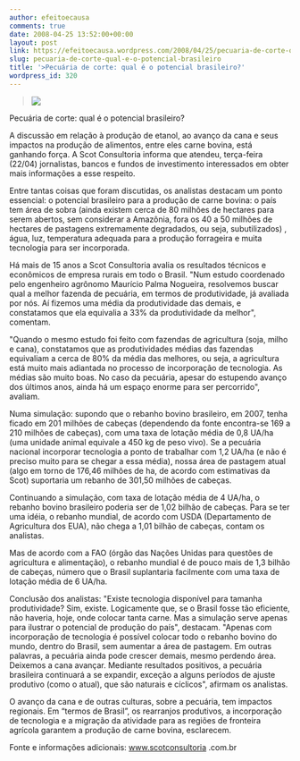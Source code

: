 ```yaml
---
author: efeitoecausa
comments: true
date: 2008-04-25 13:52:00+00:00
layout: post
link: https://efeitoecausa.wordpress.com/2008/04/25/pecuaria-de-corte-qual-e-o-potencial-brasileiro/
slug: pecuaria-de-corte-qual-e-o-potencial-brasileiro
title: '>Pecuária de corte: qual é o potencial brasileiro?'
wordpress_id: 320
---
```


>[![](http://efeitoecausa.files.wordpress.com/2008/04/vaca-louca.jpg?w=300)](http://efeitoecausa.files.wordpress.com/2008/04/vaca-louca.jpg)  
  
Pecuária de corte: qual é o potencial brasileiro?  
  
A discussão em relação à produção de etanol, ao avanço da cana e seus impactos na produção de alimentos, entre eles carne bovina, está ganhando força. A Scot Consultoria informa que atendeu, terça-feira (22/04) jornalistas, bancos e fundos de investimento interessados em obter mais informações a esse respeito.  
  
Entre tantas coisas que foram discutidas, os analistas destacam um ponto essencial: o potencial brasileiro para a produção de carne bovina: o país tem área de sobra (ainda existem cerca de 80 milhões de hectares para serem abertos, sem considerar a Amazônia, fora os 40 a 50 milhões de hectares de pastagens extremamente degradados, ou seja, subutilizados) , água, luz, temperatura adequada para a produção forrageira e muita tecnologia para ser incorporada.  
  
Há mais de 15 anos a Scot Consultoria avalia os resultados técnicos e econômicos de empresa rurais em todo o Brasil. "Num estudo coordenado pelo engenheiro agrônomo Maurício Palma Nogueira, resolvemos buscar qual a melhor fazenda de pecuária, em termos de produtividade, já avaliada por nós. Aí fizemos uma média da produtividade das demais, e constatamos que ela equivalia a 33% da produtividade da melhor", comentam.  
  
"Quando o mesmo estudo foi feito com fazendas de agricultura (soja, milho e cana), constatamos que as produtividades médias das fazendas equivaliam a cerca de 80% da média das melhores, ou seja, a agricultura está muito mais adiantada no processo de incorporação de tecnologia. As médias são muito boas. No caso da pecuária, apesar do estupendo avanço dos últimos anos, ainda há um espaço enorme para ser percorrido", avaliam.  
  
Numa simulação: supondo que o rebanho bovino brasileiro, em 2007, tenha ficado em 201 milhões de cabeças (dependendo da fonte encontra-se 169 a 210 milhões de cabeças), com uma taxa de lotação média de 0,8 UA/ha (uma unidade animal equivale a 450 kg de peso vivo). Se a pecuária nacional incorporar tecnologia a ponto de trabalhar com 1,2 UA/ha (e não é preciso muito para se chegar a essa média), nossa área de pastagem atual (algo em torno de 176,46 milhões de ha, de acordo com estimativas da Scot) suportaria um rebanho de 301,50 milhões de cabeças.  
  
Continuando a simulação, com taxa de lotação média de 4 UA/ha, o rebanho bovino brasileiro poderia ser de 1,02 bilhão de cabeças. Para se ter uma idéia, o rebanho mundial, de acordo com USDA (Departamento de Agricultura dos EUA), não chega a 1,01 bilhão de cabeças, contam os analistas.  
  
Mas de acordo com a FAO (órgão das Nações Unidas para questões de agricultura e alimentação), o rebanho mundial é de pouco mais de 1,3 bilhão de cabeças, número que o Brasil suplantaria facilmente com uma taxa de lotação média de 6 UA/ha.  
  
Conclusão dos analistas: "Existe tecnologia disponível para tamanha produtividade? Sim, existe. Logicamente que, se o Brasil fosse tão eficiente, não haveria, hoje, onde colocar tanta carne. Mas a simulação serve apenas para ilustrar o potencial de produção do país", destacam. "Apenas com incorporação de tecnologia é possível colocar todo o rebanho bovino do mundo, dentro do Brasil, sem aumentar a área de pastagem. Em outras palavras, a pecuária ainda pode crescer demais, mesmo perdendo área. Deixemos a cana avançar. Mediante resultados positivos, a pecuária brasileira continuará a se expandir, exceção a alguns períodos de ajuste produtivo (como o atual), que são naturais e cíclicos", afirmam os analistas.  
  
O avanço da cana e de outras culturas, sobre a pecuária, tem impactos regionais. Em “termos de Brasil”, os rearranjos produtivos, a incorporação de tecnologia e a migração da atividade para as regiões de fronteira agrícola garantem a produção de carne bovina, esclarecem.  
  
Fonte e informações adicionais: www.scotconsultoria .com.br
